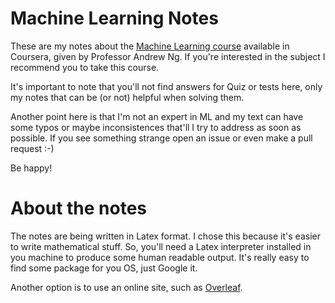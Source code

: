 # Machine Learning Notes

These are my notes about the [Machine Learning course](coursera.org/learn/machine-learning/) available in Coursera, given by Professor Andrew Ng. If you're interested in the subject I recommend you to take this course.

It's important to note that you'll not find answers for Quiz or tests here, only my notes that can be (or not) helpful when solving them.

Another point here is that I'm not an expert in ML and my text can have some typos or maybe inconsistences that'll I try to address as soon as possible. If you see something strange open an issue or even make a pull request :-)

Be happy!

# About the notes

The notes are being written in Latex format. I chose this because it's easier to write mathematical stuff. So, you'll need a Latex interpreter installed in you machine to produce some human readable output. It's really easy to find some package for you OS, just Google it.

Another option is to use an online site, such as [Overleaf](https://www.overleaf.com/).
